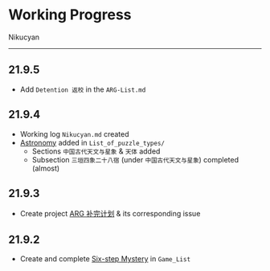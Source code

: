 # Working Progress 

Nikucyan

---

## 21.9.5

- Add `Detention 返校` in the `ARG-List.md`


## 21.9.4

- Working log `Nikucyan.md` created
- [Astronomy](https://github.com/Nikucyan/ARG/blob/main/List_of_puzzle_types/Astronomy.md) added in `List_of_puzzle_types/`
  - Sections `中国古代天文与星象` & `天体` added
  - Subsection `三垣四象二十八宿` (under `中国古代天文与星象`) completed (almost)

## 21.9.3 

- Create project [ARG 补完计划](https://github.com/Nikucyan/ARG/projects/1) & its corresponding issue 

## 21.9.2

- Create and complete [Six-step Mystery](https://github.com/Nikucyan/ARG/blob/main/Game_List/ARG-Six-step_Mistery.md) in `Game_List`

